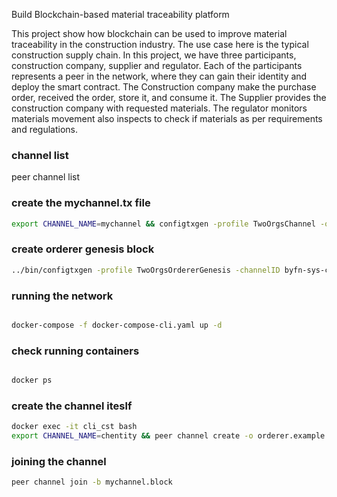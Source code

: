 Build Blockchain-based material traceability platform

This project show how blockchain can be used to improve material traceability in the construction industry. The use case here is the typical construction supply chain. In this project, we have three participants, construction company, supplier and regulator. Each of the participants represents a peer in the network, where they can gain their identity and deploy the smart contract.  The Construction company make the purchase order, received the order, store it, and consume it. The Supplier provides the construction company with requested materials.  The regulator monitors materials movement also inspects to check if materials as per requirements and regulations.



### channel list
peer channel list

### create the mychannel.tx file
```sh
export CHANNEL_NAME=mychannel && configtxgen -profile TwoOrgsChannel -outputCreateChannelTx ./channel-artifacts/${CHANNEL_NAME}.tx -channelID $CHANNEL_NAME
```
### create orderer genesis block
```sh
../bin/configtxgen -profile TwoOrgsOrdererGenesis -channelID byfn-sys-channel -outputBlock ./channel-artifacts/genesis.block

```

### running the network
```sh

docker-compose -f docker-compose-cli.yaml up -d

```

### check running containers
```sh

docker ps

```
### create the channel iteslf

```sh
docker exec -it cli_cst bash
export CHANNEL_NAME=chentity && peer channel create -o orderer.example.com:7050 -c $CHANNEL_NAME -f ./channel-artifacts/$CHANNEL_NAME.tx --tls --cafile $ORDERER_CA
```

### joining the channel

```sh
peer channel join -b mychannel.block

```

